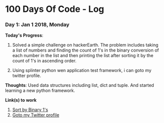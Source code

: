 # 100 Days Of Code - Log

### Day 1: Jan 1 2018, Monday 

**Today's Progress**: 
1. Solved a simple challenge on hackerEarth. The problem includes taking a list of numbers and finding the count of 1's in the binary conversion of each number in the list and then printing the list after sorting it by the count of 1's in ascending order.

2. Using splinter python wen application test framework, i can goto my twitter profile.

**Thoughts**: Used data structures including list, dict and tuple. And started learning a new python framework.

**Link(s) to work**
1. [Sort by Binary 1's](https://github.com/basithamid/Python-Challenges/blob/master/sort-by-binary-ones.py)
2. [Goto my Twitter profile](https://github.com/basithamid/goto-my-twitter-profile)

